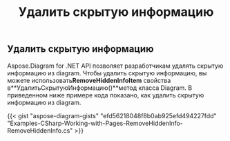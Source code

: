 ﻿---
title: Удалить скрытую информацию
type: docs
weight: 50
url: /ru/net/remove-hidden-info/
description: В этом разделе объясняется, как удалить неиспользуемую или скрытую информацию из diagram с помощью Aspose.Diagram.
---
## **Удалить скрытую информацию**
 Aspose.Diagram for .NET API позволяет разработчикам удалять скрытую информацию из diagram. Чтобы удалить скрытую информацию, вы можете использовать**RemoveHiddenInfoItem** свойства в**УдалитьСкрытуюИнформацию()**метод класса Diagram. В приведенном ниже примере кода показано, как удалить скрытую информацию из diagram.

{{< gist "aspose-diagram-gists" "efd56218048f8b0ab925efd494227fdd" "Examples-CSharp-Working-with-Pages-RemoveHiddenInfo-RemoveHiddenInfo.cs" >}}
